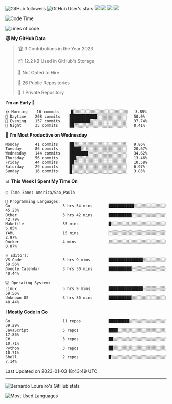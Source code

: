 ![GitHub followers](https://img.shields.io/github/followers/bernardolm?style=for-the-badge&label=GitHub%20followers) ![GitHub User's stars](https://img.shields.io/github/stars/bernardolm?style=for-the-badge&label=GitHub%20User's%20stars) [![](https://img.shields.io/static/v1?logo=linkedin&label=LinkedIn&message=bernardolm&color=0A66C2&style=for-the-badge)](https://www.linkedin.com/in/bernardolm) [![](https://img.shields.io/static/v1?logo=lastdotfm&label=last.fm&message=bernardolm&color=D51007&style=for-the-badge)](https://www.last.fm/user/bernardolm) [![](https://img.shields.io/static/v1?logo=spotify&label=spotify&message=bernardolou&color=1ED760&style=for-the-badge)](https://open.spotify.com/user/bernardolou) [![](https://img.shields.io/static/v1?logo=awesomelists&label=My%20awesome%20stars&message=⭐⭐⭐&color=FC60A8&style=for-the-badge)](https://github.com/bernardolm/awesome-stars)

<!--START_SECTION:waka-->
![Code Time](http://img.shields.io/badge/Code%20Time-2%2C089%20hrs%208%20mins-blue)

![Lines of code](https://img.shields.io/badge/From%20Hello%20World%20I%27ve%20Written-1%20Million%20lines%20of%20code-blue)

**🐱 My GitHub Data** 

> 🏆 3 Contributions in the Year 2023
 > 
> 📦 12.2 kB Used in GitHub's Storage 
 > 
> 🚫 Not Opted to Hire
 > 
> 📜 26 Public Repositories 
 > 
> 🔑 1 Private Repository 
 > 
**I'm an Early 🐤** 

```text
🌞 Morning    16 commits     █░░░░░░░░░░░░░░░░░░░░░░░░   3.85% 
🌆 Daytime    208 commits    ████████████░░░░░░░░░░░░░   50.0% 
🌃 Evening    157 commits    █████████░░░░░░░░░░░░░░░░   37.74% 
🌙 Night      35 commits     ██░░░░░░░░░░░░░░░░░░░░░░░   8.41%

```
📅 **I'm Most Productive on Wednesday** 

```text
Monday       41 commits     ██░░░░░░░░░░░░░░░░░░░░░░░   9.86% 
Tuesday      86 commits     █████░░░░░░░░░░░░░░░░░░░░   20.67% 
Wednesday    144 commits    ████████░░░░░░░░░░░░░░░░░   34.62% 
Thursday     56 commits     ███░░░░░░░░░░░░░░░░░░░░░░   13.46% 
Friday       44 commits     ██░░░░░░░░░░░░░░░░░░░░░░░   10.58% 
Saturday     29 commits     █░░░░░░░░░░░░░░░░░░░░░░░░   6.97% 
Sunday       16 commits     █░░░░░░░░░░░░░░░░░░░░░░░░   3.85%

```


📊 **This Week I Spent My Time On** 

```text
⌚︎ Time Zone: America/Sao_Paulo

💬 Programming Languages: 
Go                       3 hrs 54 mins       ███████████░░░░░░░░░░░░░░   45.23% 
Other                    3 hrs 42 mins       ██████████░░░░░░░░░░░░░░░   42.79% 
Makefile                 35 mins             █░░░░░░░░░░░░░░░░░░░░░░░░   6.85% 
YAML                     15 mins             ░░░░░░░░░░░░░░░░░░░░░░░░░   2.97% 
Docker                   4 mins              ░░░░░░░░░░░░░░░░░░░░░░░░░   0.87%

🔥 Editors: 
VS Code                  5 hrs 9 mins        ███████████████░░░░░░░░░░   59.56% 
Google Calendar          3 hrs 30 mins       ██████████░░░░░░░░░░░░░░░   40.44%

💻 Operating System: 
Linux                    5 hrs 9 mins        ███████████████░░░░░░░░░░   59.56% 
Unknown OS               3 hrs 30 mins       ██████████░░░░░░░░░░░░░░░   40.44%

```

**I Mostly Code in Go** 

```text
Go                       11 repos            █████████░░░░░░░░░░░░░░░░   39.29% 
JavaScript               5 repos             ████░░░░░░░░░░░░░░░░░░░░░   17.86% 
C#                       3 repos             ██░░░░░░░░░░░░░░░░░░░░░░░   10.71% 
Python                   3 repos             ██░░░░░░░░░░░░░░░░░░░░░░░   10.71% 
Shell                    2 repos             █░░░░░░░░░░░░░░░░░░░░░░░░   7.14%

```



 Last Updated on 2023-01-03 18:43:49 UTC
<!--END_SECTION:waka-->

---

![Bernardo Loureiro's GitHub stats](https://github-readme-stats.vercel.app/api?username=bernardolm&count_private=true&show_icons=true&theme=nightowl&include_all_commits=true)

![Most Used Languages](https://github-readme-stats.vercel.app/api/top-langs/?username=bernardolm&theme=nightowl&langs_count=99)
